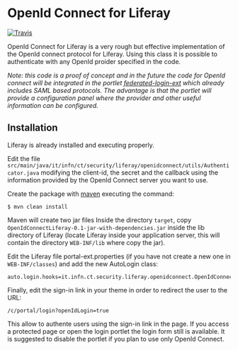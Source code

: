 # OpenId Connect for Liferay

[![Travis](http://img.shields.io/travis/fmarco76/OpenIdConnectLiferay/master.png)](https://travis-ci.org/fmarco76/OpenIdConnectLiferay)

OpenId Connect for Liferay is a very rough but effective implementation of the
OpenId connect protocol for Liferay. Using this class it is possible to authenticate
with any OpenId proider specified in the code.

*Note: this code is a proof of concept and in the future the code for OpenId connect will
be integrated in the portlet [federated-login-ext](https://github.com/csgf/federated-login-ext)
which already includes SAML based protocols. The advantage is that the portlet
will provide a configuration panel where the provider and other useful information
can be configured.*


## Installation

Liferay is already installed and executing properly.

Edit the file `src/main/java/it/infn/ct/security/liferay/openidconnect/utils/Authenticator.java` modifying
the client-id, the secret and the callback using the information provided by the OpenId Connect server you
want to use.

Create the package with [maven](https://maven.apache.org) executing the command:

    $ mvn clean install
 
Maven will create two jar files Inside the directory `target`, copy `OpenIdConnectLiferay-0.1-jar-with-dependencies.jar`
inside the lib directory of Liferay (locate Liferay inside your application server, this will
contain the directory `WEB-INF/lib` where copy the jar).

Edit the Liferay file portal-ext.properties (if you have not create a new one in `WEB-INF/classes`) and add the
new AutoLogin class:

    auto.login.hooks=it.infn.ct.security.liferay.openidconnect.OpenIdConnectAutoLogin,com.liferay.portal.security.auth.CASAutoLogin,com.liferay.portal.security.auth.FacebookAutoLogin,com.liferay.portal.security.auth.NtlmAutoLogin,com.liferay.portal.security.auth.OpenIdAutoLogin,com.liferay.portal.security.auth.OpenSSOAutoLogin,com.liferay.portal.security.auth.RememberMeAutoLogin,com.liferay.portal.security.auth.SiteMinderAutoLogin

Finally, edit the sign-in link in your theme in order to redirect the user to the URL:

    /c/portal/login?openIdLogin=true

This allow to authente users using the sign-in link in the page. If you access a protected
page or open the login portlet the login form still is available. It is suggested to disable the
portlet if you plan to use only OpenId Connect.